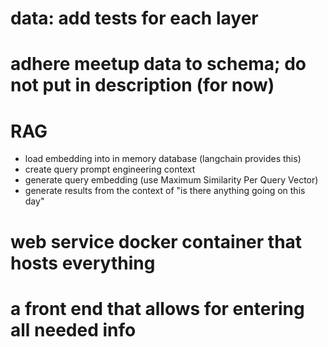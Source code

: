 # data: add tests for each layer

# adhere meetup data to schema; do not put in description (for now)

# RAG
* load embedding into in memory database (langchain provides this)
* create query prompt engineering context
* generate query embedding (use Maximum Similarity Per Query Vector)
* generate results from the context of "is there anything going on this day"

# web service docker container that hosts everything

# a front end that allows for entering all needed info
